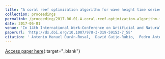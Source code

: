 ```yaml
---
title: "A coral reef optimization algorithm for wave height time series segmentation problems"
collection: proceedings
permalink: /proceeding/2017-06-01-A-coral-reef-optimization-algorithm-for-wave-height-time-series-segmentation-problems
date: 2017-06-01
venue: 'In 14th International Work-Conference on Artificial and Natural Neural Networks (IWANN2017)'
paperurl: 'http://dx.doi.org/10.1007/978-3-319-59153-7_58'
citation: ' Antonio Manuel Durán-Rosal,  David Guijo-Rubio,  Pedro Antonio Gutiérrez,  Sancho Salcedo-Sanz,  César Hervás-Martínez, &quot;A coral reef optimization algorithm for wave height time series segmentation problems.&quot; In 14th International Work-Conference on Artificial and Natural Neural Networks (IWANN2017), Lecture Notes in Computer Science (LNCS), Vol.10305, 2017, Cádiz (Spain), pp.673-684.'
---
```

[Access paper here](http://dx.doi.org/10.1007/978-3-319-59153-7_58){:target="_blank"}
